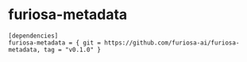 # furiosa-metadata

```
[dependencies]
furiosa-metadata = { git = https://github.com/furiosa-ai/furiosa-metadata, tag = "v0.1.0" }
```
